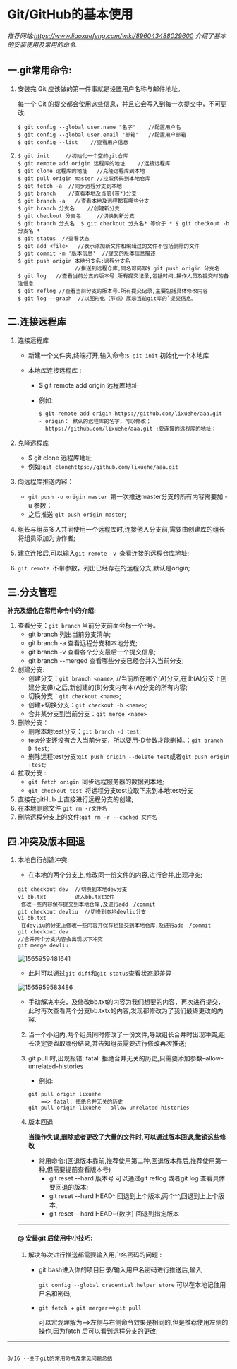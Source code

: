 # Git/GitHub的基本使用

###### 推荐网站:https://www.liaoxuefeng.com/wiki/896043488029600   介绍了基本的安装使用及常用的命令.

## 一.git常用命令:

1. 安装完 Git 应该做的第一件事就是设置用户名称与邮件地址。

   每一个 Git 的提交都会使用这些信息，并且它会写入到每一次提交中，不可更改:

   ```
   $ git config --global user.name "名字"    //配置用户名
   $ git config --global user.email "邮箱"   //配置用户邮箱
   $ git config --list    //查看用户信息
   ```

2. ```
   $ git init     //初始化一个空的git仓库
   $ git remote add origin 远程库的地址    //连接远程库
   $ git clone 远程库的地址   //克隆远程库到本地
   $ git pull origin master //拉取代码到本地仓库
   $ git fetch -a  //同步远程分支到本地
   $ git branch    //查看本地及当前(带*)分支
   $ git branch -a   //查看本地及远程都有哪些分支
   $ git branch 分支名    //创建新分支
   $ git checkout 分支名     //切换到新分支
   $ git branch 分支名  $ git checkout 分支名* 等价于 * $ git checkout -b 分支名 *
   $ git status  //查看状态
   $ git add <file>   //表示添加新文件和编辑过的文件不包括删除的文件
   $ git commit -m '版本信息'  //提交的版本信息描述
   $ git push origin 本地分支名:远程分支名  
                     //推送到远程仓库,同名可简写$ git push origin 分支名
   $ git log   //查看当前分支的版本号.所有提交记录,包括时间.操作人员及提交时的备注信息
   $ git reflog //查看当前分支的版本号.所有提交记录,主要包括具体修改内容  
   $ git log --graph  //以图形化（节点）展示当前git库的`提交信息。
   ```

## 二.连接远程库

1. 连接远程库

   * 新建一个文件夹,终端打开,输入命令:`$ git init` 初始化一个本地库

   * 本地库连接远程库 :

     * $ git remote add origin 远程库地址

     * 例如:

       ```
       $ git remote add origin https://github.com/lixuehe/aaa.git
       - origin： 默认的远程库的名字，可以修改；
       - https://github.com/lixuehe/aaa.git`:要连接的远程库的地址；
       ```

2. 克隆远程库
   * $ git clone  远程库地址    
   *  例如:`git clonehttps://github.com/lixuehe/aaa.git`
3. 向远程库推送内容：
   * `git push -u origin master `第一次推送master分支的所有内容需要加  -u 参数；
   * 之后推送:`git push origin master`;
4. 组长与组员多人共同使用一个远程库时,连接他人分支前,需要由创建库的组长将组员添加为协作者;
5. 建立连接后,可以输入`git remote -v `查看连接的远程仓库地址;
6. `git remote `不带参数，列出已经存在的远程分支,默认是origin;

## 三.分支管理 

**补充及细化在常用命令中的介绍:**

1. 查看分支：`git branch`      当前分支前面会标一个`*`号。
   * git branch 列出当前分支清单;
   * git branch -a 查看远程分支和本地分支;
   * git branch -v 查看各个分支最后一个提交信息;
   * git branch --merged 查看哪些分支已经合并入当前分支;
2. 创建分支:
   * 创建分支：`git branch <name>`;  //当前所在哪个(A)分支,在此(A)分支上创建分支(B)之后,新创建的(B)分支内有本(A)分支的所有内容;
   * 切换分支：`git checkout <name>`;
   * 创建+切换分支：`git checkout -b <name>`;
   * 合并某分支到当前分支：`git merge <name>`
3. 删除分支：
   * 删除本地test分支：`git branch -d test`;
   * test分支还没有合入当前分支，所以要用-D参数才能删掉。：`git branch -D test`;
   * 删除远程test分支:`git push origin --delete test`或者`git push origin :test`;
4. 拉取分支 :
   * `git fetch origin `同步远程服务器的数据到本地;
   * `git checkout test `将远程分支test拉取下来到本地test分支
5. 直接在gitHub 上直接进行远程分支的创建;
6. 在本地删除文件 `git rm -r文件名 ` 
7. 删除远程分支上的文件:`git rm -r --cached 文件名`

## 四.冲突及版本回退

1. 本地自行创造冲突:

   * 在本地的两个分支上,修改同一份文件的内容,进行合并,出现冲突;

   ```
   git checkout dev  //切换到本地dev分支
   vi bb.txt         进入bb.txt文件
   	修改一些内容保存提交到本地仓库,及进行add　/commit 
   git checkout devliu  //切换到本地devliu分支
   vi bb.txt
   	在devliu的分支上修改一些内容并保存也提交到本地仓库,及进行add　/commit 
   git checkout dev
   //合并两个分支内容会出现以下冲突
   git merge devliu
   ```

   ![1565959481641](/home/lixuehe/.config/Typora/typora-user-images/1565959481641.png)
   * 此时可以通过`git diff`和`git status`查看状态即差异

   ![1565959583486](/home/lixuehe/.config/Typora/typora-user-images/1565959583486.png)
   * 手动解决冲突，及修改bb.txt的内容为我们想要的内容，再次进行提交，此时再次查看两个分支bb.txtx的内容,发现都修改为了我们最终更改的内容.

   2. 当一个小组内,两个组员同时修改了一份文件,导致组长合并时出现冲突,组长决定要留取哪份结果,并告知组员需要进行修改再次推送;

   3. git  pull 时,出现报错: fatal: 拒绝合并无关的历史,只需要添加参数–allow-unrelated-histories

      * 例如:

      ```
      git pull origin lixuehe
          ==> fatal: 拒绝合并无关的历史
      git pull origin lixuehe --allow-unrelated-histories
      ```

   4. 版本回退

      **当操作失误,删除或者更改了大量的文件时,可以通过版本回退,撤销这些修改**

      * 常用命令:(回退版本靠前,推荐使用第二种,回退版本靠后,推荐使用第一种,但需要提前查看版本号)
        * git reset --hard 版本号    可以通过git reflog 或者git log 查看具体要回退的版本;  
        * git reset --hard HEAD^    回退到上个版本,两个^^,回退到上上个版本,
        * git reset --hard HEAD~{数字}  回退到指定版本

   ---

   #### @ 安装git 后使用中小技巧:

   1. 解决每次进行推送都需要输入用户名密码的问题 :

      * git bash进入你的项目目录/输入用户名密码进行推送后,输入

        `git config --global credential.helper store`  可以在本地记住用户名和密码;

      * `git fetch `+ `git merger`==>`git pull`

        可以宏观理解为==>左侧与右侧命令效果是相同的,但是推荐使用左侧的操作,因为fetch 后可以看到远程分支的更改;

        

---



 																										8/16 --关于git的常用命令及常见问题总结																																															